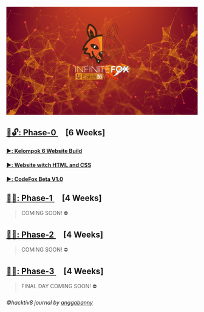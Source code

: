 ![alt text](https://github.com/anggabanny/Hacktiv8_Immersive/blob/master/Handbook/img_/initeFx.jpg "Hacktiv8 Batch-35")

## [📂🔓: Phase-0 ](https://github.com/anggabanny/Hacktiv8_Immersive/tree/master/phase0) &nbsp; &nbsp; [6 Weeks]
#### [▶️: Kelompok 6 Website Build ](https://github.com/anggabanny/infinitefoxkel6.github.io)
#### [▶️: Website witch HTML and CSS ](https://anggabanny.github.io/)
#### [▶️: CodeFox Beta V1.0](https://github.com/anggabanny/codefox.github.io)

## [📁🔐: Phase-1 ](https://hacktiv8.com/fullstack/apply/) &nbsp; &nbsp; [4 Weeks]
> COMING SOON! ⛔
## [📁🔐: Phase-2 ](https://hacktiv8.com/fullstack/apply/) &nbsp; &nbsp; [4 Weeks]
> COMING SOON! ⛔
## [📁🔐: Phase-3 ](https://hacktiv8.com/fullstack/apply/) &nbsp; &nbsp; [4 Weeks]
> FINAL DAY COMING SOON! ⛔

<h6>©️hacktiv8 journal by <a href ='https://github.com/anggabanny'>anggabanny</a></h6>